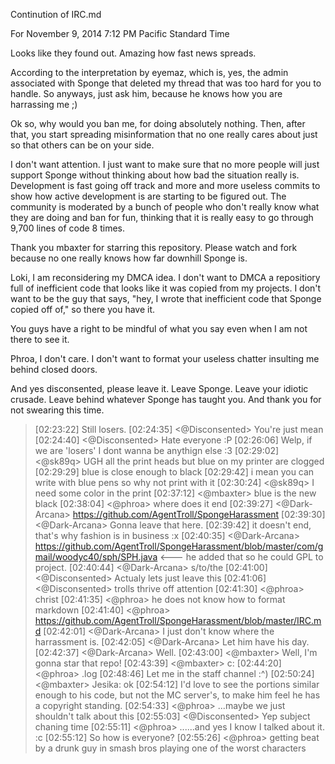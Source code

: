 Continution of IRC.md

For November 9, 2014 7:12 PM Pacific Standard Time

Looks like they found out. Amazing how fast news spreads.

According to the interpretation by eyemaz, which is, yes, the admin associated with Sponge that
deleted my thread that was too hard for you to handle. So anyways, just ask him, because he knows
how you are harrassing me ;)

Ok so, why would you ban me, for doing absolutely nothing. Then, after that, you start spreading
misinformation that no one really cares about just so that others can be on your side. 

I don't want attention. I just want to make sure that no more people will just support Sponge
without thinking about how bad the situation really is. Development is fast going off track and
more and more useless commits to show how active development is are starting to be figured out.
The community is moderated by a bunch of people who don't really know what they are doing and ban
for fun, thinking that it is really easy to go through 9,700 lines of code 8 times. 

Thank you mbaxter for starring this repository. Please watch and fork because no one really knows how
far downhill Sponge is.

Loki, I am reconsidering my DMCA idea. I don't want to DMCA a repositiory full of inefficient code
that looks like it was copied from my projects. I don't want to be the guy that says, "hey, I wrote
that inefficient code that Sponge copied off of," so there you have it.

You guys have a right to be mindful of what you say even when I am not there to see it.

Phroa, I don't care. I don't want to format your useless chatter insulting me behind closed doors.

And yes disconsented, please leave it. Leave Sponge. Leave your idiotic crusade. Leave behind 
whatever Sponge has taught you. And thank you for not swearing this time.

>[02:23:22] <Jesika> Still losers.
[02:24:35] <@Disconsented> You're just mean
[02:24:40] <@Disconsented> Hate everyone :P
[02:26:06] <kodfod> Welp, if we are 'losers' I dont wanna be anythign else :3
[02:29:02] <@sk89q> UGH all the print heads but blue on my printer are clogged
[02:29:29] <gv1222> blue is close enough to black
[02:29:42] <gv1222> i mean you can write with blue pens so why not print with it
[02:30:24] <@sk89q> I need some color in the print
[02:37:12] <@mbaxter> blue is the new black
[02:38:04] <@phroa> where does it end
[02:39:27] <@Dark-Arcana> https://github.com/AgentTroll/SpongeHarassment
[02:39:30] <@Dark-Arcana> Gonna leave that here.
[02:39:42] <xaero> it doesn't end, that's why fashion is in business :x
[02:40:35] <@Dark-Arcana> https://github.com/AgentTroll/SpongeHarassment/blob/master/com/gmail/woodyc40/sph/SPH.java <--- he added that so he could GPL to project.
[02:40:44] <@Dark-Arcana> s/to/the
[02:41:00] <@Disconsented> Actualy lets just leave this
[02:41:06] <@Disconsented>  trolls thrive off attention
[02:41:30] <@phroa> christ
[02:41:35] <@phroa> he does not know how to format markdown
[02:41:40] <@phroa> https://github.com/AgentTroll/SpongeHarassment/blob/master/IRC.md
[02:42:01] <@Dark-Arcana> I just don't know where the harrassment is.
[02:42:05] <@Dark-Arcana> Let him have his day.
[02:42:37] <@Dark-Arcana> Well.
[02:43:00] <@mbaxter> Well, I'm gonna star that repo!
[02:43:39] <@mbaxter> c:
[02:44:20] <@phroa> .log
[02:48:46] <Jesika> Let me in the staff channel :^)
[02:50:24] <@mbaxter> Jesika: ok
[02:54:12] <LokiChaos> I'd love to see the portions similar enough to his code, but not the MC server's, to make him feel he has a copyright standing.
[02:54:33] <@phroa> ...maybe we just shouldn't talk about this
[02:55:03] <@Disconsented> Yep subject chaning time
[02:55:11] <@phroa> ......and yes I know I talked about it. :c
[02:55:12] <dmod> So how is everyone?
[02:55:26] <@phroa> getting beat by a drunk guy in smash bros playing one of the worst characters
